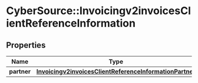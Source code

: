 # CyberSource::Invoicingv2invoicesClientReferenceInformation

## Properties
Name | Type | Description | Notes
------------ | ------------- | ------------- | -------------
**partner** | [**Invoicingv2invoicesClientReferenceInformationPartner**](Invoicingv2invoicesClientReferenceInformationPartner.md) |  | [optional] 


